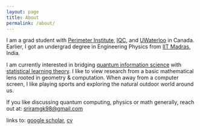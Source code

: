```yaml
---
layout: page
title: About
permalink: /about/
---
```


I am a grad student with [Perimeter Institute](https://perimeterinstitute.ca), [IQC](https://uwaterloo.ca/institute-for-quantum-computing/), and [UWaterloo](https://uwaterloo.ca) in Canada. Earlier, I got an undergrad degree in Engineering Physics from [IIT Madras](https://www.iitm.ac.in/), India.

I am currently interested in bridging [quantum information science](https://en.wikipedia.org/wiki/Quantum_information_science) with [statistical learning theory](https://en.wikipedia.org/wiki/Statistical_learning_theory). I like to view research from a basic mathematical lens rooted in geometry & computation. When away from a computer screen, I like playing sports and exploring the natural outdoor world around us.

If you like discussing quantum computing, physics or math generally, reach out at: [sriramgk98@gmail.com](mailto:sriramgk98@gmail.com)

links to: [google scholar](https://scholar.google.com/citations?user=d9-T--sAAAAJ&hl=en), [cv](https://sriramgkn.github.io/docs/CV_ram.pdf)



<!-- ![Image of Sriram](https://raw.githubusercontent.com/SriramGkn/sriramgkn.github.io/master/images/Outside_Godav.jpeg)
Outside my hostel at IITM! The COVID-19 pandemic forced us out of this beautiful campus with little notice. -->
<!--[IQC Waterloo](https://uwaterloo.ca/institute-for-quantum-computing/)-->
